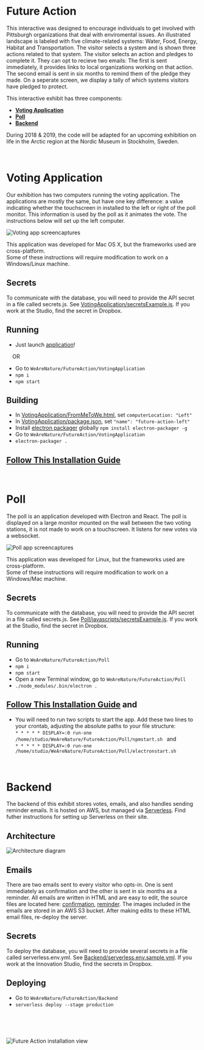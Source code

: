 # <a name="natureiseverywhere"></a>Future Action

This interactive was designed to encourage individuals to get involved with Pittsburgh organizations that deal with enviromental issues. An illustrated landscape is labeled with five climate-related systems: Water, Food, Energy, Habitat and Transportation. The visitor selects a system and is shown three actions related to that system. The visitor selects an action and pledges to complete it. They can opt to recieve two emails: The first is sent immediately, it provides links to local organizations working on that action. The second email is sent in six months to remind them of the pledge they made. On a seperate screen, we display a tally of which systems visitors have pledged to protect.

This interactive exhibit has three components: 
* [**Voting Application**](#voting)
* [**Poll**](#poll)
* [**Backend**](#backend)

During 2018 & 2019, the code will be adapted for an upcoming exhibition on life in the Arctic region at the Nordic Museum in Stockholm, Sweden.

<br/>

# <a name="voting"></a>Voting Application

Our exhibition has two computers running the voting application. The applications are mostly the same, but have one key difference: a value indicating whether the touchscreen in installed to the left or right of the poll monitor. This information is used by the poll as it animates the vote. The instructions below will set up the left computer.

![Voting app screencaptures](https://github.com/CMP-Studio/WeAreNature/blob/master/_Images/FutureAction_Screens.png)

This application was developed for Mac OS X, but the frameworks used are cross-platform. <br/>
Some of these instructions will require modification to work on a Windows/Linux machine.

## Secrets
To communicate with the database, you will need to provide the API secret in a file called secrets.js. See [VotingApplication/secretsExample.js](https://github.com/CMP-Studio/WeAreNature/blob/master/FutureAction/VotingApplication/secretsExample.js). If you work at the Studio, find the secret in Dropbox. 

## Running

* Just launch [application](https://github.com/CMP-Studio/WeAreNature/tree/master/FutureAction/VotingApplication/future-action-left-darwin-x64)!

&nbsp;&nbsp;&nbsp;&nbsp;OR

* Go to ```WeAreNature/FutureAction/VotingApplication```
* ```npm i```
* ```npm start```

## Building
* In [VotingApplication/FromMeToWe.html](https://github.com/CMP-Studio/WeAreNature/blob/master/FutureAction/VotingApplication/FromMeToWe.html), set ```computerLocation: "Left"```
* In [VotingApplication/package.json](https://github.com/CMP-Studio/WeAreNature/blob/master/FutureAction/VotingApplication/package.json), set ```"name": "future-action-left"```
* Install [electron packager](https://github.com/electron-userland/electron-packager) globally ```npm install electron-packager -g```
* Go to ```WeAreNature/FutureAction/VotingApplication```
* ```electron-packager .```

## [Follow This Installation Guide](https://github.com/CMP-Studio/InstallationComputers)

<br/>

# <a name="poll"></a>Poll

The poll is an application developed with Electron and React. The poll is displayed on a large monitor mounted on the wall between the two voting stations, it is not made to work on a touchscreen. It listens for new votes via a websocket.

![Poll app screencaptures](https://github.com/CMP-Studio/WeAreNature/blob/master/_Images/FutureActionPoll_Screen.png)

This application was developed for Linux, but the frameworks used are cross-platform. <br/>
Some of these instructions will require modification to work on a Windows/Mac machine.

## Secrets
To communicate with the database, you will need to provide the API secret in a file called secrets.js. See [Poll/javascripts/secretsExample.js](https://github.com/CMP-Studio/WeAreNature/blob/master/FutureAction/Poll/javascripts/secretsExample.js). If you work at the Studio, find the secret in Dropbox. 

## Running
* Go to ```WeAreNature/FutureAction/Poll```
* ```npm i```
* ```npm start```
* Open a new Terminal window, go to ```WeAreNature/FutureAction/Poll```
* ```./node_modules/.bin/electron .```

## [Follow This Installation Guide](https://github.com/CMP-Studio/InstallationComputers) and

* You will need to run two scripts to start the app. Add these two lines to your crontab, adjusting the absolute paths to your file structure: <br/>
```* * * * * DISPLAY=:0 run-one /home/studio/WeAreNature/FutureAction/Poll/npmstart.sh ``` and <br/>
```* * * * * DISPLAY=:0 run-one /home/studio/WeAreNature/FutureAction/Poll/electronstart.sh```

<br/>

# <a name="backend"></a>Backend

The backend of this exhibit stores votes, emails, and also handles sending reminder emails. It is hosted on AWS, but managed via [Serverless](https://serverless.com/). Find futher instructions for setting up Serverless on their site.

## Architecture
![Architecture diagram](https://github.com/CMP-Studio/WeAreNature/blob/master/FutureAction/Backend/architectureDiagram.png)

## Emails
There are two emails sent to every visitor who opts-in. One is sent immediately as confirmation and the other is sent in six months as a reminder. All emails are written in HTML and are easy to edit, the source files are located here: [confirmation](https://github.com/CMP-Studio/WeAreNature/tree/master/FutureAction/Backend/src/reminder/emails), [reminder](https://github.com/CMP-Studio/WeAreNature/tree/master/FutureAction/Backend/src/sendReminders/emails). The images included in the emails are stored in an AWS S3 bucket. After making edits to these HTML email files, re-deploy the server. 

## Secrets
To deploy the database, you will need to provide several secrets in a file called serverless.env.yml. See [Backend/serverless.env.sample.yml](https://github.com/CMP-Studio/WeAreNature/blob/master/FutureAction/Backend/serverless.env.sample.yml). If you work at the Innovation Studio, find the secrets in Dropbox. 

## Deploying
* Go to ```WeAreNature/FutureAction/Backend```
* ```serverless deploy --stage production```

<br/>
<br/>
<br/>

![Future Action installation view](https://github.com/CMP-Studio/WeAreNature/blob/master/_Images/FutureAction_Wide.jpg)


